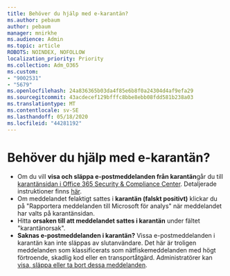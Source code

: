 ```yaml
---
title: Behöver du hjälp med e-karantän?
ms.author: pebaum
author: pebaum
manager: mnirkhe
ms.audience: Admin
ms.topic: article
ROBOTS: NOINDEX, NOFOLLOW
localization_priority: Priority
ms.collection: Adm_O365
ms.custom:
- "9002531"
- "5679"
ms.openlocfilehash: 24a836365b03da4f85e6b8f0a24304d4af9efa29
ms.sourcegitcommit: 43acdecef129bfffc8bbe8ebb08fdd581b238a03
ms.translationtype: MT
ms.contentlocale: sv-SE
ms.lasthandoff: 05/18/2020
ms.locfileid: "44281192"
---
```

# <a name="need-help-with-email-quarantine"></a>Behöver du hjälp med e-karantän?

- Om du vill **visa och släppa e-postmeddelanden från karantän**går du till [karantänsidan i Office 365 Security & Compliance Center](https://protection.office.com/quarantine). Detaljerade instruktioner finns [här](https://docs.microsoft.com/microsoft-365/security/office-365-security/find-and-release-quarantined-messages-as-a-user?view=o365-worldwide#view-your-quarantined-messages).
- Om meddelandet felaktigt sattes i **karantän (falskt positivt)** klickar du på "Rapportera meddelanden till Microsoft för analys" när meddelandet har valts på karantänsidan. 
- Hitta **orsaken till att meddelandet sattes i karantän** under fältet "karantänorsak".
- **Saknas e-postmeddelanden i karantän?** Vissa e-postmeddelanden i karantän kan inte släppas av slutanvändare. Det här är troligen meddelanden som klassificerats som nätfiskemeddelanden med högt förtroende, skadlig kod eller en transportåtgärd. Administratörer kan [visa, släppa eller ta bort dessa meddelanden](https://docs.microsoft.com/microsoft-365/security/office-365-security/manage-quarantined-messages-and-files?view=o365-worldwide). 
